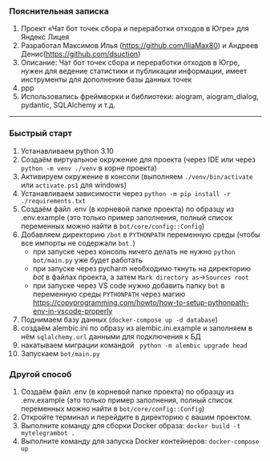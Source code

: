 ### Пояснительная записка

1. Проект «Чат бот точек сбора и переработки отходов в Югре» для Яндекс Лицея
2. Разработал Максимов Илья (https://github.com/IliaMax80) и Андреев Денис(https://github.com/dsuction)
3. Описание: Чат бот точек сбора и переработки отходов в Югре, нужен для ведение статистики и публикации информации, имеет инструменты для дополнение базы данных точек
4. ppp
5. Использовались фреймворки и библиотеки: aiogram, aiogram_dialog, pydantic, SQLAlchemy и т.д.

----
### Быстрый старт

1. Устанавливаем python 3.10
2. Создаём виртуальное окружение для проекта (через IDE или через `python -m venv ./venv` в корне проекта)
3. Активируем окружение в консоли (выполняем `./venv/bin/activate` или `activate.ps1` для windows)
4. Устанавливаем зависимости через `python -m pip install -r ./requirements.txt`
5. Создаём файл .env (в корневой папке проекта) по образцу из .env.example (это только пример заполнения, полный список
   переменных можно найти в `bot/core/config::Config`)
6. Добавляем директорию `/bot` в `PYTHONPATH` переменную среды (чтобы все импорты не содержали `bot.`)
    - при запуске через консоль ничего делать не нужно `python bot/main.py` уже будет работать
    - при запуске через pycharm необходимо ткнуть на директорию _bot_ в файлах проекта, а
      затем `Mark directory as`->`Sources root`
    - при запуске через VS code нужно добавить папку `bot` в переменную среды `PYTHONPATH` через
      магию https://copyprogramming.com/howto/how-to-setup-pythonpath-env-in-vscode-properly
7. Поднимаем базу данных (`docker-compose up -d database`)
8. создаём alembic.ini по образу из alembic.ini.example и заполняем в нём `sqlalchemy.url` данными для подключения к БД
9. накатываем миграции командой ` python -m alembic upgrade head`
10. Запускаем `bot/main.py`

### Другой способ

1. Создаём файл .env (в корневой папке проекта) по образцу из .env.example (это только пример заполнения, полный список
   переменных можно найти в `bot/core/config::Config`)
2. Откройте терминал и перейдите в директорию с вашим проектом.
3. Выполните команду для сборки Docker образа: `docker build -t mytelegrambot .`
4. Выполните команду для запуска Docker контейнеров: `docker-compose up`

